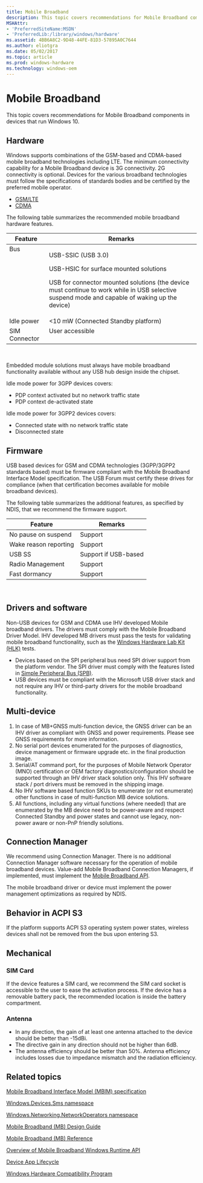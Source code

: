 ```yaml
---
title: Mobile Broadband
description: This topic covers recommendations for Mobile Broadband components in devices that run Windows 10.
MSHAttr:
- 'PreferredSiteName:MSDN'
- 'PreferredLib:/library/windows/hardware'
ms.assetid: 4BB6A8C2-9D48-44FE-81D3-57895A0C7644
ms.author: eliotgra
ms.date: 05/02/2017
ms.topic: article
ms.prod: windows-hardware
ms.technology: windows-oem
---
```


# Mobile Broadband


This topic covers recommendations for Mobile Broadband components in devices that run Windows 10.

## Hardware


Windows supports combinations of the GSM-based and CDMA-based mobile broadband technologies including LTE. The minimum connectivity capability for a Mobile Broadband device is 3G connectivity. 2G connectivity is optional. Devices for the various broadband technologies must follow the specifications of standards bodies and be certified by the preferred mobile operator.

-   [GSM/LTE](http://go.microsoft.com/fwlink/p/?LinkId=624986)
-   [CDMA](http://go.microsoft.com/fwlink/p/?LinkId=624987)

The following table summarizes the recommended mobile broadband hardware features.

<table>
<thead valign="bottom">
<tr>
<th>Feature</th>
<th>Remarks</th>
</tr>
</thead>
<tbody valign="top">
<tr class="even">
<td>Bus</td>
<td><p>USB-SSIC (USB 3.0)</p>
<p>USB-HSIC for surface mounted solutions</p>
<p>USB for connector mounted solutions (the device must continue to work while in USB selective suspend mode and capable of waking up the device)</p></td>
</tr>
<tr class="odd">
<td>Idle power</td>
<td>&lt;10 mW (Connected Standby platform)</td>
</tr>
<tr class="even">
<td>SIM Connector</td>
<td>User accessible</td>
</tr>
</tbody>
</table>

 

Embedded module solutions must always have mobile broadband functionality available without any USB hub design inside the chipset.

Idle mode power for 3GPP devices covers:

-   PDP context activated but no network traffic state
-   PDP context de-activated state

Idle mode power for 3GPP2 devices covers:

-   Connected state with no network traffic state
-   Disconnected state

## Firmware


USB based devices for GSM and CDMA technologies (3GPP/3GPP2 standards based) must be firmware compliant with the Mobile Broadband Interface Model specification. The USB Forum must certify these drives for compliance (when that certification becomes available for mobile broadband devices).

The following table summarizes the additional features, as specified by NDIS, that we recommend the firmware support.

| Feature               | Remarks              |
|-----------------------|----------------------|
| No pause on suspend   | Support              |
| Wake reason reporting | Support              |
| USB SS                | Support if USB-based |
| Radio Management      | Support              |
| Fast dormancy         | Support              |

 

## Drivers and software


Non-USB devices for GSM and CDMA use IHV developed Mobile broadband drivers. The drivers must comply with the Mobile Broadband Driver Model. IHV developed MB drivers must pass the tests for validating mobile broadband functionality, such as the [Windows Hardware Lab Kit (HLK)](https://msdn.microsoft.com/library/windows/hardware/dn930814.aspx) tests.

-   Devices based on the SPI peripheral bus need SPI driver support from the platform vendor. The SPI driver must comply with the features listed in [Simple Peripheral Bus (SPB)](simple-peripheral-bus--spb-.md).
-   USB devices must be compliant with the Microsoft USB driver stack and not require any IHV or third-party drivers for the mobile broadband functionality.

## Multi-device


1.  In case of MB+GNSS multi-function device, the GNSS driver can be an IHV driver as compliant with GNSS and power requirements. Please see GNSS requirements for more information.
2.  No serial port devices enumerated for the purposes of diagnostics, device management or firmware upgrade etc. in the final production image.
3.  Serial/AT command port, for the purposes of Mobile Network Operator (MNO) certification or OEM factory diagnostics/configuration should be supported through an IHV driver stack solution only. This IHV software stack / port drivers must be removed in the shipping image.
4.  No IHV software based function SKUs to enumerate (or not enumerate) other functions in case of multi-function MB device solutions.
5.  All functions, including any virtual functions (where needed) that are enumerated by the MB device need to be power-aware and respect Connected Standby and power states and cannot use legacy, non-power aware or non-PnP friendly solutions.

## Connection Manager


We recommend using Connection Manager. There is no additional Connection Manager software necessary for the operation of mobile broadband devices. Value-add Mobile Broadband Connection Managers, if implemented, must implement the [Mobile Broadband API](http://go.microsoft.com/fwlink/p/?LinkId=624991).

The mobile broadband driver or device must implement the power management optimizations as required by NDIS.

## Behavior in ACPI S3


If the platform supports ACPI S3 operating system power states, wireless devices shall not be removed from the bus upon entering S3.

## Mechanical


### SIM Card

If the device features a SIM card, we recommend the SIM card socket is accessible to the user to ease the activation process. If the device has a removable battery pack, the recommended location is inside the battery compartment.

### Antenna

-   In any direction, the gain of at least one antenna attached to the device should be better than -15dBi.
-   The directive gain in any direction should not be higher than 6dB.
-   The antenna efficiency should be better than 50%. Antenna efficiency includes losses due to impedance mismatch and the radiation efficiency.

## Related topics


[Mobile Broadband Interface Model (MBIM) specification](http://www.usb.org/developers)

[Windows.Devices.Sms namespace](http://go.microsoft.com/fwlink/p/?LinkId=227371)

[Windows.Networking.NetworkOperators namespace](http://go.microsoft.com/fwlink/p/?LinkId=227373)

[Mobile Broadband (MB) Design Guide](http://go.microsoft.com/fwlink/p/?LinkID=227334)

[Mobile Broadband (MB) Reference](http://go.microsoft.com/fwlink/p/?LinkId=227335)

[Overview of Mobile Broadband Windows Runtime API](http://go.microsoft.com/fwlink/p/?LinkId=624965)

[Device App Lifecycle](http://go.microsoft.com/fwlink/p/?LinkId=624966)

[Windows Hardware Compatibility Program](https://msdn.microsoft.com/library/windows/hardware/dn922588.aspx)

 

 







